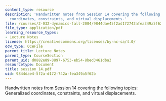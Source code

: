 ```yaml
---
content_type: resource
description: 'Handwritten notes from Session 14 covering the following topics: Generalized
  coordinates, constraints, and virtual displacements.'
file: /courses/2-032-dynamics-fall-2004/9844dae45f2ad172742afea349a5f62b_session_14.pdf
file_type: application/pdf
learning_resource_types:
- Lecture Notes
license: https://creativecommons.org/licenses/by-nc-sa/4.0/
ocw_type: OCWFile
parent_title: Lecture Notes
parent_type: CourseSection
parent_uid: d0882e89-0897-6753-eb54-8bed3461dba3
resourcetype: Document
title: session_14.pdf
uid: 9844dae4-5f2a-d172-742a-fea349a5f62b
---
```

Handwritten notes from Session 14 covering the following topics: Generalized coordinates, constraints, and virtual displacements.